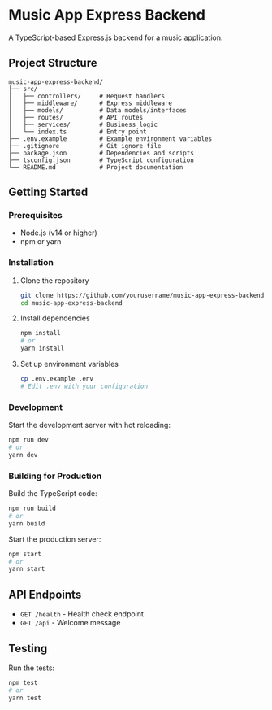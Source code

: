 # Music App Express Backend

A TypeScript-based Express.js backend for a music application.

## Project Structure

```
music-app-express-backend/
├── src/
│   ├── controllers/     # Request handlers
│   ├── middleware/      # Express middleware
│   ├── models/          # Data models/interfaces
│   ├── routes/          # API routes
│   ├── services/        # Business logic
│   └── index.ts         # Entry point
├── .env.example         # Example environment variables
├── .gitignore           # Git ignore file
├── package.json         # Dependencies and scripts
├── tsconfig.json        # TypeScript configuration
└── README.md            # Project documentation
```

## Getting Started

### Prerequisites

- Node.js (v14 or higher)
- npm or yarn

### Installation

1. Clone the repository
   ```sh
   git clone https://github.com/yourusername/music-app-express-backend.git
   cd music-app-express-backend
   ```

2. Install dependencies
   ```sh
   npm install
   # or
   yarn install
   ```

3. Set up environment variables
   ```sh
   cp .env.example .env
   # Edit .env with your configuration
   ```

### Development

Start the development server with hot reloading:
```sh
npm run dev
# or
yarn dev
```

### Building for Production

Build the TypeScript code:
```sh
npm run build
# or
yarn build
```

Start the production server:
```sh
npm start
# or
yarn start
```

## API Endpoints

- `GET /health` - Health check endpoint
- `GET /api` - Welcome message

## Testing

Run the tests:
```sh
npm test
# or
yarn test
``` 